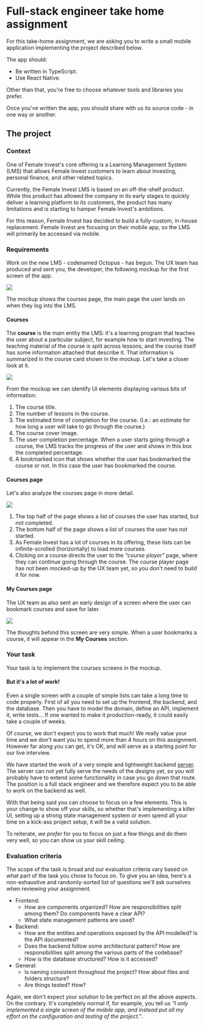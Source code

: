 # Full-stack engineer take home assignment

For this take-home assignment, we are asking you to write a small mobile
application implementing the project described below.

The app should:

- Be written in TypeScript.
- Use React Native.

Other than that, you're free to choose whatever tools and libraries you prefer.

Once you've written the app, you should share with us its source code - in one
way or another.

## The project

### Context

One of Female Invest's core offering is a Learning Management System (LMS) that
allows Female Invest customers to learn about investing, personal finance, and
other related topics.

Currently, the Female Invest LMS is based on an off-the-shelf product. While
this product has allowed the company in its early stages to quickly deliver a
learning platform to its customers, the product has many limitations and is
starting to hamper Female Invest's ambitions.

For this reason, Female Invest has decided to build a fully-custom, in-house
replacement. Female Invest are focusing on their mobile app, so the LMS will
primarily be accessed via mobile.

### Requirements

Work on the new LMS - codenamed Octopus - has begun. The UX team has produced
and sent you, the developer, the following mockup for the first screen of the
app.

![](./images/courses-page.png)

The mockup shows the courses page, the main page the user lands on when they log
into the LMS.

#### Courses

The **course** is the main entity the LMS: it's a learning program that teaches
the user about a particular subject, for example how to start investing. The
teaching material of the course is split across lessons, and the course itself
has some information attached that describe it. That information is summarized
in the course card shown in the mockup. Let's take a closer look at it.

![](./images/course-card-explained.png)

From the mockup we can identify UI elements displaying various bits of
information:

1. The course title.
2. The number of lessons in the course.
3. The estimated time of completion for the course. (I.e.: an estimate for how
   long a user will take to go through the course.)
4. The course cover image.
5. The user completion percentage. When a user starts going through a course,
   the LMS tracks the progress of the user and shows in this box the completed
   percentage.
6. A bookmarked icon that shows whether the user has bookmarked the course or
   not. In this case the user has bookmarked the course.

#### Courses page

Let's also analyze the courses page in more detail.

![](./images/courses-page-explained.png)

1. The top half of the page shows a list of courses the user has started, but
   not completed.
2. The bottom half of the page shows a list of courses the user has not started.
3. As Female Invest has a lot of courses in its offering, these lists can be
   infinite-scrolled (horizontally) to load more courses.
4. Clicking on a course directs the user to the _"course player"_ page, where
   they can continue going through the course. The course player page has not
   been mocked-up by the UX team yet, so you don't need to build it for now.

#### My Courses page

The UX team as also sent an early design of a screen where the user can bookmark
courses and save for later.

![](./images/my-courses-page.png)

The thoughts behind this screen are very simple. When a user bookmarks a course,
it will appear in the **My Courses** section.

### Your task

Your task is to implement the courses screens in the mockup.

#### But it's a lot of work!

Even a single screen with a couple of simple lists can take a long time to code
properly. First of all you need to set up the frontend, the backend, and the
database. Then you have to model the domain, define an API, implement it, write
tests... If one wanted to make it production-ready, it could easily take a
couple of weeks.

Of course, we don't expect you to work that much! We really value your time and
we don't want you to spend more than 4 hours on this assignment. However far
along you can get, it's OK, and will serve as a starting point for our live
interview.

We have started the work of a very simple and lightweight backend
[server](./server/). The server can not yet fully serve the needs of the designs
yet, so you will probably have to extend some functionality in case you go down
that route. The position is a full stack engineer and we therefore expect you to
be able to work on the backend as well.

With that being said you can choose to focus on a few elements. This is your
change to show off your skills, so whether that's implementing a killer UI,
setting up a strong state management system or even spend all your time on a
kick-ass project setup, it will be a valid solution.

To reiterate, _we prefer_ for you to focus on just a few things and do them very
well, so you can show us your skill ceiling.

### Evaluation criteria

The scope of the task is broad and our evaluation criteria vary based on what
part of the task you chose to focus on. To give you an idea, here's a
non-exhaustive and randomly-sorted list of questions we'll ask ourselves when
reviewing your assignment.

- Frontend:
  - How are components organized? How are responsibilities split among them? Do
    components have a clear API?
  - What state management patterns are used?
- Backend:
  - How are the entities and operations exposed by the API modelled? Is the API
    documented?
  - Does the backend follow some architectural pattern? How are responsibilities
    split among the various parts of the codebase?
  - How is the database structured? How is it accessed?
- General:
  - Is naming consistent throughout the project? How about files and folders
    structure?
  - Are things tested? How?

Again, we don't expect your solution to be perfect on all the above aspects. On
the contrary. It's completely normal if, for example, you tell us _"I only
implemented a single screen of the mobile app, and instead put all my effort on
the configuration and testing of the project."_.
